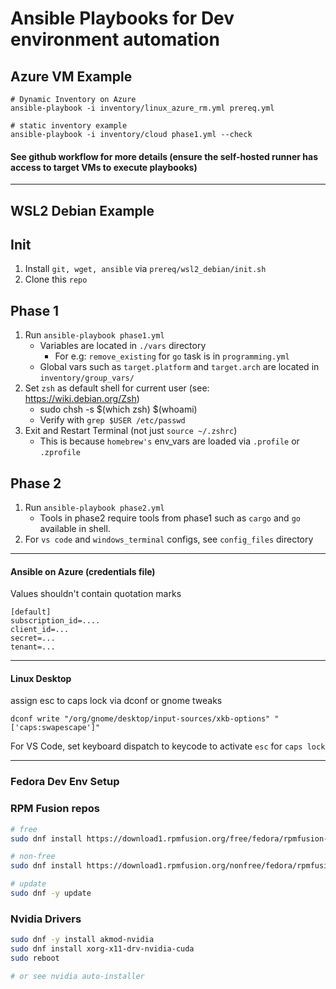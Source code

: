 # Ansible Playbooks for Dev environment automation

## Azure VM Example

```
# Dynamic Inventory on Azure
ansible-playbook -i inventory/linux_azure_rm.yml prereq.yml

# static inventory example
ansible-playbook -i inventory/cloud phase1.yml --check
```
#### See github workflow for more details (ensure the self-hosted runner has access to target VMs to execute playbooks)

---
## WSL2 Debian Example

## Init 
1. Install `git, wget, ansible` via `prereq/wsl2_debian/init.sh`
2. Clone this `repo`

## Phase 1
1. Run `ansible-playbook phase1.yml`
    * Variables are located in `./vars` directory
        * For e.g: `remove_existing` for `go` task is in `programming.yml`
    * Global vars such as `target.platform` and `target.arch` are located in `inventory/group_vars/`
2. Set `zsh` as default shell for current user (see: https://wiki.debian.org/Zsh)    
    * sudo chsh -s $(which zsh) $(whoami)     
    * Verify with `grep $USER /etc/passwd`       
3. Exit and Restart Terminal (not just `source ~/.zshrc`)
    * This is because `homebrew's` env_vars are loaded via `.profile` or `.zprofile` 

## Phase 2
1. Run `ansible-playbook phase2.yml` 
    * Tools in phase2 require tools from phase1 such as `cargo` and `go` available in shell.
2. For `vs code` and `windows_terminal` configs, see `config_files` directory

---


#### Ansible on Azure (credentials file)

Values shouldn't contain quotation marks

```
[default]
subscription_id=....
client_id=...
secret=...
tenant=...
```

----

#### Linux Desktop 

assign esc to caps lock via dconf or gnome tweaks
```
dconf write "/org/gnome/desktop/input-sources/xkb-options" "['caps:swapescape']"
```
For VS Code, set keyboard dispatch to keycode to activate `esc` for `caps lock`

---
### Fedora Dev Env Setup

### RPM Fusion repos

```bash
# free
sudo dnf install https://download1.rpmfusion.org/free/fedora/rpmfusion-free-release-$(rpm -E %fedora).noarch.rpm

# non-free
sudo dnf install https://download1.rpmfusion.org/nonfree/fedora/rpmfusion-nonfree-release-$(rpm -E %fedora).noarch.rpm

# update
sudo dnf -y update
```

### Nvidia Drivers

```bash
sudo dnf -y install akmod-nvidia
sudo dnf install xorg-x11-drv-nvidia-cuda
sudo reboot

# or see nvidia auto-installer
```
